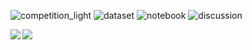 ![competition_light](https://road-to-kaggle-grandmaster.vercel.app/api/badges/phalanx/competition/light)
![dataset](https://road-to-kaggle-grandmaster.vercel.app/api/badges/phalanx/dataset/light)
![notebook](https://road-to-kaggle-grandmaster.vercel.app/api/badges/phalanx/notebook/light)
![discussion](https://road-to-kaggle-grandmaster.vercel.app/api/badges/phalanx/discussion/light)

<a href="https://github.com/anuraghazra/github-readme-stats">
  <img align="left" src="https://github-readme-stats.vercel.app/api?username=phalanx-hk&count_private=true&show_icons=true&theme=gruvbox" />
</a>
<a href="https://github.com/anuraghazra/github-readme-stats">
  <img align="left" src="https://github-readme-stats.vercel.app/api/top-langs/?username=phalanx-hk&count_private=true&layout=compact&theme=gruvbox" />
</a>

<!--
**phalanx-hk/phalanx-hk** is a ✨ _special_ ✨ repository because its `README.md` (this file) appears on your GitHub profile.

Here are some ideas to get you started:

- 🔭 I’m currently working on ...
- 🌱 I’m currently learning ...
- 👯 I’m looking to collaborate on ...
- 🤔 I’m looking for help with ...
- 💬 Ask me about ...
- 📫 How to reach me: ...
- 😄 Pronouns: ...
- ⚡ Fun fact: ...
-->
